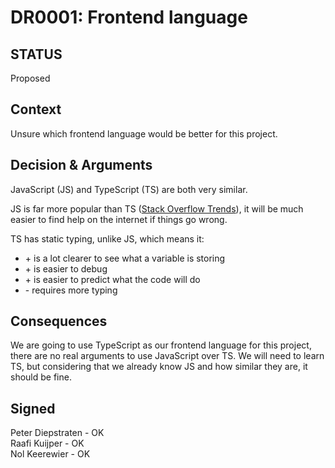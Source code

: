 # DR0001: Frontend language
## STATUS
Proposed

## Context
Unsure which frontend language would be better for this project. 

## Decision & Arguments
JavaScript (JS) and TypeScript (TS) are both very similar. 

JS is far more popular than TS ([Stack Overflow Trends](https://insights.stackoverflow.com/trends?tags=javascript%2Ctypescript)), it will be much easier to find help on the internet if things go wrong. 

TS has static typing, unlike JS, which means it:
- \+ is a lot clearer to see what a variable is storing
- \+ is easier to debug
- \+ is easier to predict what the code will do
- \- requires more typing 


## Consequences
We are going to use TypeScript as our frontend language for this project, there are no real arguments to use JavaScript over TS. 
We will need to learn TS, but considering that we already know JS and how similar they are, it should be fine.

## Signed
Peter Diepstraten - OK  
Raafi Kuijper - OK  
Nol Keerewier - OK
